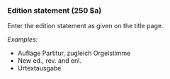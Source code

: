 ### Edition statement (250 $a)

Enter the edition statement as given on the title page.

_Examples:_

- Auflage Partitur, zugleich Orgelstimme
- New ed., rev. and enl.
- Urtextausgabe
